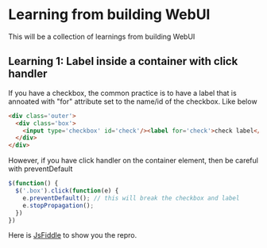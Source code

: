 # Learning from building WebUI

This will be a collection of learnings from building WebUI

## Learning 1: Label inside a container with click handler

If you have a checkbox, the common practice is to have a label that is annoated with "for" attribute set to the name/id of the checkbox. Like below


``` html
<div class='outer'>
  <div class='box'>
    <input type='checkbox' id='check'/><label for='check'>check label</label>
  </div>
</div>
```

However, if you have click handler on the container element, then be careful with preventDefault

``` javascript
$(function() {
  $('.box').click(function(e) {
    e.preventDefault(); // this will break the checkbox and label
    e.stopPropagation();
  })
})
```

Here is [JsFiddle](https://jsfiddle.net/23LupeLk/) to show you the repro.
